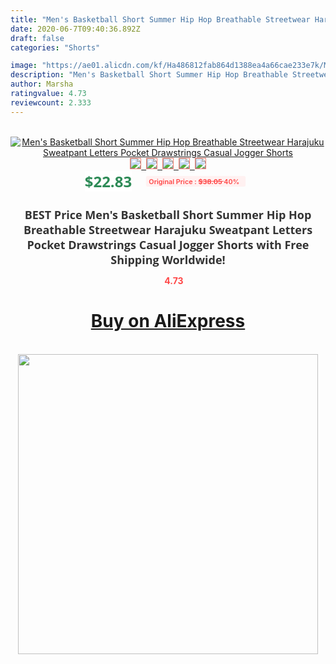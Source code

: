 ```yaml
---
title: "Men's Basketball Short Summer Hip Hop Breathable Streetwear Harajuku Sweatpant Letters Pocket Drawstrings Casual Jogger Shorts"
date: 2020-06-7T09:40:36.892Z
draft: false
categories: "Shorts"

image: "https://ae01.alicdn.com/kf/Ha486812fab864d1388ea4a66cae233e7k/Men-s-Basketball-Short-Summer-Hip-Hop-Breathable-Streetwear-Harajuku-Sweatpant-Letters-Pocket-Drawstrings-Casual-Jogger.jpg"
description: "Men's Basketball Short Summer Hip Hop Breathable Streetwear Harajuku Sweatpant Letters Pocket Drawstrings Casual Jogger Shorts"
author: Marsha
ratingvalue: 4.73
reviewcount: 2.333
---
```

<br>
<div style="text-align: center;">
<a href="https://s.click.aliexpress.com/e/_9xjWdn" target="_blank" rel="nofollow noopener noreferrer"><img alt="Men's Basketball Short Summer Hip Hop Breathable Streetwear Harajuku Sweatpant Letters Pocket Drawstrings Casual Jogger Shorts" class="magnifier-image" src="https://ae01.alicdn.com/kf/Ha486812fab864d1388ea4a66cae233e7k/Men-s-Basketball-Short-Summer-Hip-Hop-Breathable-Streetwear-Harajuku-Sweatpant-Letters-Pocket-Drawstrings-Casual-Jogger.jpg_640x640.jpg">
<br>
<img style="border:1px solid salmon" src="https://ae01.alicdn.com/kf/Ha486812fab864d1388ea4a66cae233e7k/Men-s-Basketball-Short-Summer-Hip-Hop-Breathable-Streetwear-Harajuku-Sweatpant-Letters-Pocket-Drawstrings-Casual-Jogger.jpg_120x120.jpg">&nbsp;&nbsp;<img style="border:1px solid salmon" src="https://ae01.alicdn.com/kf/Hbd7db77cbce54bf086a5620f2edebd1fM/Men-s-Basketball-Short-Summer-Hip-Hop-Breathable-Streetwear-Harajuku-Sweatpant-Letters-Pocket-Drawstrings-Casual-Jogger.jpg_120x120.jpg">&nbsp;&nbsp;<img style="border:1px solid salmon" src="https://ae01.alicdn.com/kf/H2627569bd366473d93f1347903ce2122s/Men-s-Basketball-Short-Summer-Hip-Hop-Breathable-Streetwear-Harajuku-Sweatpant-Letters-Pocket-Drawstrings-Casual-Jogger.jpg_120x120.jpg">&nbsp;&nbsp;<img style="border:1px solid salmon" src="https://ae01.alicdn.com/kf/Hef27745c628444fca689b58e00fcf705V/Men-s-Basketball-Short-Summer-Hip-Hop-Breathable-Streetwear-Harajuku-Sweatpant-Letters-Pocket-Drawstrings-Casual-Jogger.jpg_120x120.jpg">&nbsp;&nbsp;<img style="border:1px solid salmon" src="https://ae01.alicdn.com/kf/Hb8bccd5ea4ea4891a66db24d05c4586aw/Men-s-Basketball-Short-Summer-Hip-Hop-Breathable-Streetwear-Harajuku-Sweatpant-Letters-Pocket-Drawstrings-Casual-Jogger.jpg_120x120.jpg"></a></div><br0>
<div style="text-align: center;"><span style="background-color: white; border: 0px; box-sizing: border-box; color: seagreen; display: inline-block; font-family: &quot;open sans&quot; , &quot;arial&quot; , &quot;helvetica&quot; , sans-serif , &quot;heiti&quot;; font-size: 24px; font-stretch: inherit; font-weight: 700; line-height: inherit; margin: 0px 10px 0px 0px; padding: 0px; vertical-align: middle;">$22.83 </span>
<span style="background: rgb(255 , 241 , 241); border-radius: 3px; border: 0px; box-sizing: border-box; color: #ff4747; display: inline-block; font-family: inherit; font-size: 12px; font-stretch: inherit; font-style: inherit; font-variant: inherit; font-weight: 600; line-height: inherit; margin: 0px; padding: 2px 5px; transform: scale(0.9); vertical-align: middle;">Original Price : <b style="text-decoration: line-through;">$38.05 </b> 40%&nbsp;&nbsp;</span></div>
<h1 style="color: #333333; display: inline-block; font-family: &quot;open sans&quot; , &quot;arial&quot; , &quot;helvetica&quot; , sans-serif , &quot;heiti&quot;; font-size: 18px; font-stretch: inherit; font-weight: 700; text-align: center;">BEST Price Men's Basketball Short Summer Hip Hop Breathable Streetwear Harajuku Sweatpant Letters Pocket Drawstrings Casual Jogger Shorts with Free Shipping Worldwide!</h1>
<div style="color: #ff4747; text-align: center;">
<img src="https://4.bp.blogspot.com/-M0ZcTcb-5uY/XleCXlxnR4I/AAAAAAAAAEc/OrjgMkXV1oMQFaCRZj5HQwOCBcu3w1FegCPcBGAYYCw/s1600/star.png" style="height: 15px;">&nbsp;<b>4.73</b></div>
<div class="button_cont" align="center"><a class="buynow_a" href="https://s.click.aliexpress.com/e/_9xjWdn" target="_blank" rel="nofollow noopener noreferrer"><H1>Buy on AliExpress</H1></a></div><br>
<div class="separator" style="clear: both; text-align: center;">
<img src="https://lh3.googleusercontent.com/-pTy5HemUv9M/XlePHvY0dAI/AAAAAAAAAE4/0nX5iRUoIWY8eMW9Dpxeirr157OZliDIgCLcBGAsYHQ/s1600/badge.gif" width="480">
</div>
